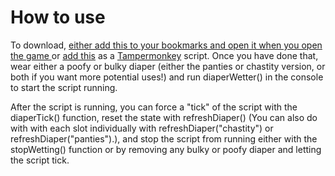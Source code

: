 # How to use
To download, <a class="bookmarklink" href="javascript:(function (){let n = document.createElement(&quot;script&quot;);n.setAttribute(&quot;language&quot;, &quot;JavaScript&quot;);n.setAttribute(&quot;crossorigin&quot;, &quot;anonymous&quot;);n.setAttribute(&quot;src&quot;, &quot;https://mrbakucamp.github.io/BC-Diaper-Wetter/BCDiaperWetter.js?_=&quot; + Date.now());document.head.appendChild(n);})();)"> either add this to your bookmarks and open it when you open the game </a> or [add this](https://mrbakucamp.github.io/BC-Diaper-Wetter/bcdw-loader-tampermonkey.js) as a [Tampermonkey](https://www.tampermonkey.net/) script.
Once you have done that, wear either a poofy or bulky diaper (either the panties or chastity version, or both if you want more potential uses!) and run diaperWetter() in the console to start the script running.

After the script is running, you can force a "tick" of the script with the diaperTick() function, reset the state with refreshDiaper() (You can also do with with each slot individually with refreshDiaper("chastity") or refreshDiaper("panties").), and stop the script from running either with the stopWetting() function or by removing any bulky or poofy diaper and letting the script tick.
